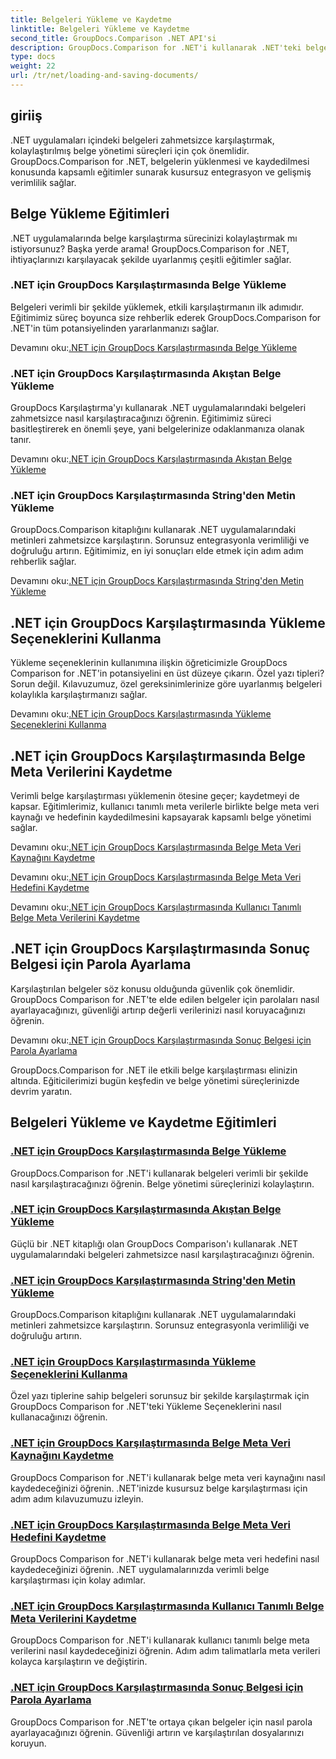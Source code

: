 ```yaml
---
title: Belgeleri Yükleme ve Kaydetme
linktitle: Belgeleri Yükleme ve Kaydetme
second_title: GroupDocs.Comparison .NET API'si
description: GroupDocs.Comparison for .NET'i kullanarak .NET'teki belgeleri zahmetsizce karşılaştırın. Verimli belge yönetimi için yükleme, kaydetme ve yükleme seçeneklerini kullanmayı öğrenin.
type: docs
weight: 22
url: /tr/net/loading-and-saving-documents/
---
```

## giriiş

.NET uygulamaları içindeki belgeleri zahmetsizce karşılaştırmak, kolaylaştırılmış belge yönetimi süreçleri için çok önemlidir. GroupDocs.Comparison for .NET, belgelerin yüklenmesi ve kaydedilmesi konusunda kapsamlı eğitimler sunarak kusursuz entegrasyon ve gelişmiş verimlilik sağlar.

## Belge Yükleme Eğitimleri

.NET uygulamalarında belge karşılaştırma sürecinizi kolaylaştırmak mı istiyorsunuz? Başka yerde arama! GroupDocs.Comparison for .NET, ihtiyaçlarınızı karşılayacak şekilde uyarlanmış çeşitli eğitimler sağlar.

### .NET için GroupDocs Karşılaştırmasında Belge Yükleme

Belgeleri verimli bir şekilde yüklemek, etkili karşılaştırmanın ilk adımıdır. Eğitimimiz süreç boyunca size rehberlik ederek GroupDocs.Comparison for .NET'in tüm potansiyelinden yararlanmanızı sağlar.

 Devamını oku:[.NET için GroupDocs Karşılaştırmasında Belge Yükleme](./loading-documents/)

### .NET için GroupDocs Karşılaştırmasında Akıştan Belge Yükleme

GroupDocs Karşılaştırma'yı kullanarak .NET uygulamalarındaki belgeleri zahmetsizce nasıl karşılaştıracağınızı öğrenin. Eğitimimiz süreci basitleştirerek en önemli şeye, yani belgelerinize odaklanmanıza olanak tanır.

 Devamını oku:[.NET için GroupDocs Karşılaştırmasında Akıştan Belge Yükleme](./loading-documents-from-stream/)

### .NET için GroupDocs Karşılaştırmasında String'den Metin Yükleme

GroupDocs.Comparison kitaplığını kullanarak .NET uygulamalarındaki metinleri zahmetsizce karşılaştırın. Sorunsuz entegrasyonla verimliliği ve doğruluğu artırın. Eğitimimiz, en iyi sonuçları elde etmek için adım adım rehberlik sağlar.

 Devamını oku:[.NET için GroupDocs Karşılaştırmasında String'den Metin Yükleme](./loading-text-from-string/)

## .NET için GroupDocs Karşılaştırmasında Yükleme Seçeneklerini Kullanma

Yükleme seçeneklerinin kullanımına ilişkin öğreticimizle GroupDocs Comparison for .NET'in potansiyelini en üst düzeye çıkarın. Özel yazı tipleri? Sorun değil. Kılavuzumuz, özel gereksinimlerinize göre uyarlanmış belgeleri kolaylıkla karşılaştırmanızı sağlar.

 Devamını oku:[.NET için GroupDocs Karşılaştırmasında Yükleme Seçeneklerini Kullanma](./using-load-options/)

## .NET için GroupDocs Karşılaştırmasında Belge Meta Verilerini Kaydetme

Verimli belge karşılaştırması yüklemenin ötesine geçer; kaydetmeyi de kapsar. Eğitimlerimiz, kullanıcı tanımlı meta verilerle birlikte belge meta veri kaynağı ve hedefinin kaydedilmesini kapsayarak kapsamlı belge yönetimi sağlar.

 Devamını oku:[.NET için GroupDocs Karşılaştırmasında Belge Meta Veri Kaynağını Kaydetme](./saving-documents-metadata-source/)

 Devamını oku:[.NET için GroupDocs Karşılaştırmasında Belge Meta Veri Hedefini Kaydetme](./saving-documents-metadata-target/)

 Devamını oku:[.NET için GroupDocs Karşılaştırmasında Kullanıcı Tanımlı Belge Meta Verilerini Kaydetme](./saving-user-defined-document-metadata/)

## .NET için GroupDocs Karşılaştırmasında Sonuç Belgesi için Parola Ayarlama

Karşılaştırılan belgeler söz konusu olduğunda güvenlik çok önemlidir. GroupDocs Comparison for .NET'te elde edilen belgeler için parolaları nasıl ayarlayacağınızı, güvenliği artırıp değerli verilerinizi nasıl koruyacağınızı öğrenin.

 Devamını oku:[.NET için GroupDocs Karşılaştırmasında Sonuç Belgesi için Parola Ayarlama](./setting-password-for-resultant-document/)

GroupDocs.Comparison for .NET ile etkili belge karşılaştırması elinizin altında. Eğiticilerimizi bugün keşfedin ve belge yönetimi süreçlerinizde devrim yaratın.
## Belgeleri Yükleme ve Kaydetme Eğitimleri
### [.NET için GroupDocs Karşılaştırmasında Belge Yükleme](./loading-documents/)
GroupDocs.Comparison for .NET'i kullanarak belgeleri verimli bir şekilde nasıl karşılaştıracağınızı öğrenin. Belge yönetimi süreçlerinizi kolaylaştırın.
### [.NET için GroupDocs Karşılaştırmasında Akıştan Belge Yükleme](./loading-documents-from-stream/)
Güçlü bir .NET kitaplığı olan GroupDocs Comparison'ı kullanarak .NET uygulamalarındaki belgeleri zahmetsizce nasıl karşılaştıracağınızı öğrenin.
### [.NET için GroupDocs Karşılaştırmasında String'den Metin Yükleme](./loading-text-from-string/)
GroupDocs.Comparison kitaplığını kullanarak .NET uygulamalarındaki metinleri zahmetsizce karşılaştırın. Sorunsuz entegrasyonla verimliliği ve doğruluğu artırın.
### [.NET için GroupDocs Karşılaştırmasında Yükleme Seçeneklerini Kullanma](./using-load-options/)
Özel yazı tiplerine sahip belgeleri sorunsuz bir şekilde karşılaştırmak için GroupDocs Comparison for .NET'teki Yükleme Seçeneklerini nasıl kullanacağınızı öğrenin.
### [.NET için GroupDocs Karşılaştırmasında Belge Meta Veri Kaynağını Kaydetme](./saving-documents-metadata-source/)
GroupDocs Comparison for .NET'i kullanarak belge meta veri kaynağını nasıl kaydedeceğinizi öğrenin. .NET'inizde kusursuz belge karşılaştırması için adım adım kılavuzumuzu izleyin.
### [.NET için GroupDocs Karşılaştırmasında Belge Meta Veri Hedefini Kaydetme](./saving-documents-metadata-target/)
GroupDocs Comparison for .NET'i kullanarak belge meta veri hedefini nasıl kaydedeceğinizi öğrenin. .NET uygulamalarınızda verimli belge karşılaştırması için kolay adımlar.
### [.NET için GroupDocs Karşılaştırmasında Kullanıcı Tanımlı Belge Meta Verilerini Kaydetme](./saving-user-defined-document-metadata/)
GroupDocs Comparison for .NET'i kullanarak kullanıcı tanımlı belge meta verilerini nasıl kaydedeceğinizi öğrenin. Adım adım talimatlarla meta verileri kolayca karşılaştırın ve değiştirin.
### [.NET için GroupDocs Karşılaştırmasında Sonuç Belgesi için Parola Ayarlama](./setting-password-for-resultant-document/)
GroupDocs Comparison for .NET'te ortaya çıkan belgeler için nasıl parola ayarlayacağınızı öğrenin. Güvenliği artırın ve karşılaştırılan dosyalarınızı koruyun.